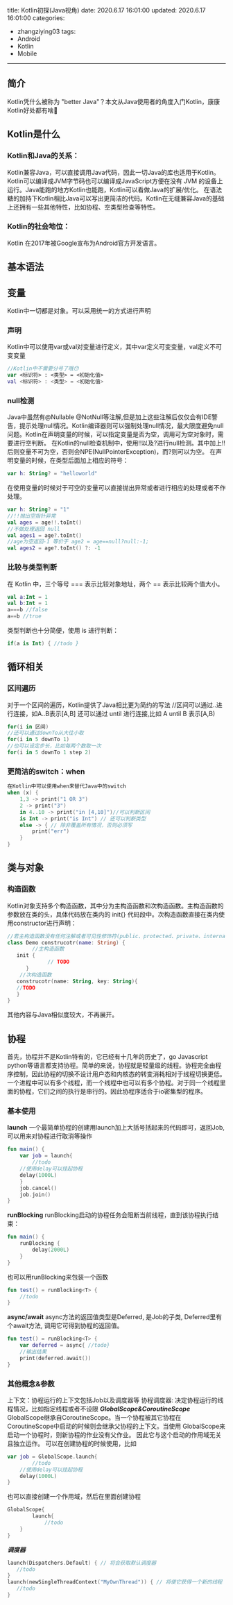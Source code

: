 title: Kotlin初探(Java视角)
date: 2020.6.17 16:01:00
updated: 2020.6.17 16:01:00
categories:
- zhangziying03
tags:
- Android
- Kotlin
- Mobile
---
## 简介
Kotlin凭什么被称为 "better Java"？本文从Java使用者的角度入门Kotlin，康康Kotlin好处都有啥🤔
<!--more-->
## Kotlin是什么
### Kotlin和Java的关系：
Kotlin兼容Java，可以直接调用Java代码，因此一切Java的库也适用于Kotlin。Kotlin可以编译成JVM字节码也可以编译成JavaScript方便在没有 JVM 的设备上运行。Java能跑的地方Kotlin也能跑，Kotlin可以看做Java的扩展/优化。
在语法糖的加持下Kotlin相比Java可以写出更简洁的代码。Kotlin在无缝兼容Java的基础上还拥有一些其他特性，比如协程、空类型检查等特性。
### Kotlin的社会地位：
Kotlin 在2017年被Google宣布为Android官方开发语言。
## 基本语法
## 变量
Kotlin中一切都是对象。可以采用统一的方式进行声明
### 声明
Kotlin中可以使用var或val对变量进行定义，其中var定义可变变量，val定义不可变变量
```Kotlin
//Kotlin中不需要分号了哦😯
var <标识符> : <类型> = <初始化值>
val <标识符> : <类型> = <初始化值>

```
### null检测
Java中虽然有@Nullable @NotNull等注解,但是加上这些注解后仅仅会有IDE警告，提示处理null情况。Kotlin编译器则可以强制处理null情况，最大限度避免null问题。Kotlin在声明变量的时候，可以指定变量是否为空，调用可为空对象时，需要进行空判断。
在Kotlin的null检查机制中，使用!!以及?进行null检测。其中加上!!后则变量不可为空，否则会NPE(NullPointerException)，而?则可以为空。
在声明变量的时候，在类型后面加上相应的符号：
```Kotlin
var h: String? = "helloworld" 
```
在使用变量的时候对于可空的变量可以直接抛出异常或者进行相应的处理或者不作处理。
```Kotlin
var h: String? = "1" 
//!!抛出空指针异常
val ages = age!!.toInt()
//不做处理返回 null
val ages1 = age?.toInt()
//age为空返回-1 等价于 age2 = age==null?null:-1;
val ages2 = age?.toInt() ?: -1
```
### 比较与类型判断
在 Kotlin 中，三个等号 === 表示比较对象地址，两个 == 表示比较两个值大小。
```Kotlin
val a:Int = 1
val b:Int = 1
a===b //false
a==b //true
```
类型判断也十分简便，使用 is 进行判断：
```Kotlin
if(a is Int) { //todo }
```
## 循环相关
### 区间遍历
对于一个区间的遍历，Kotlin提供了Java相比更为简约的写法
//区间可以通过..进行连接，如A..B表示[A,B] 还可以通过 until 进行连接,比如 A until B 表示[A,B)
```Kotlin
for(i in 区间) 
//还可以通过downTo从大往小取 
for(i in 5 downTo 1)
//也可以设定步长，比如每两个数取一次
for(i in 5 downTo 1 step 2)
```
### 更简洁的switch：when
```Kotlin
在Kotlin中可以使用when来替代Java中的switch
when (x) {
    1,3 -> print("1 OR 3")
    2 -> print("3")
    in 4..10 -> print("in [4,10]")//可以判断区间
    is Int -> print("is Int") // 还可以判断类型
    else -> { // 除非覆盖所有情况，否则必须写
        print("err")
    }
}
```
## 类与对象
### 构造函数
Kotlin对象支持多个构造函数，其中分为主构造函数和次构造函数。主构造函数的参数放在类的头，具体代码放在类内的 init{} 代码段中。次构造函数直接在类内使用constructor进行声明：
```Kotlin
//若主构造函数没有任何注解或者可见性修饰符(public、protected、private、internal)，则 constructor 可以省略
class Demo construcotr(name: String) {   
        //主构造函数
   init {
             // TODO  
      }    
    //次构造函数
   construcotr(name: String, key: String){
   //TODO
   }
}
```
其他内容与Java相似度较大，不再展开。
## 协程
首先，协程并不是Kotlin特有的，它已经有十几年的历史了，go Javascript python等语言都支持协程。简单的来说，协程就是轻量级的线程。协程完全由程序控制，因此协程的切换不设计用户态和内核态的转变消耗相对于线程切换更低。一个进程中可以有多个线程，而一个线程中也可以有多个协程。对于同一个线程里面的协程，它们之间的执行是串行的。因此协程序适合于io密集型的程序。
### 基本使用
**launch**
一个最简单协程的创建用launch加上大括号括起来的代码即可，返回Job,可以用来对协程进行取消等操作
```Kotlin
fun main() {
    var job = launch{
        //todo
    //使用delay可以挂起协程
    delay(1000L)
    }
    job.cancel()
    job.join()
}
```
**runBlocking**
runBlocking启动的协程任务会阻断当前线程，直到该协程执行结束：
```Kotlin
fun main() {
    runBlocking {     
        delay(2000L)  
    } 
}
```
也可以用runBlocking来包装一个函数
```Kotlin
fun test() = runBlocking<T> { 
    //todo
}
```
**async/await**
async方法的返回值类型是Deferred, 是Job的子类, Deferred里有个await方法, 调用它可得到协程的返回值。
```Kotlin
fun test() = runBlocking<T> { 
    var deferred = async{ //todo}
    //输出结果
    print(deferred.await())
}
```
### 其他概念&参数
上下文：协程运行的上下文包括Job以及调度器等
协程调度器: 决定协程运行的线程情况，比如指定线程或者不设限
***GlobalScope&CoroutineScope***
GlobalScope继承自CoroutineScope。当一个协程被其它协程在 CoroutineScope中启动的时候则会继承父协程的上下文。当使用 GlobalScope来启动一个协程时，则新协程的作业没有父作业。 因此它与这个启动的作用域无关且独立运作。
可以在创建协程的时候使用，比如
```Kotlin
var job = GlobalScope.launch{
        //todo
    //使用delay可以挂起协程
    delay(1000L)
}
```
也可以直接创建一个作用域，然后在里面创建协程
```Kotlin
GlobalScope{
        launch{
            //todo
    }
}
```
***调度器***
```Kotlin
launch(Dispatchers.Default) { // 将会获取默认调度器
   //todo
}
launch(newSingleThreadContext("MyOwnThread")) { // 将使它获得一个新的线程
   //todo
}
```



